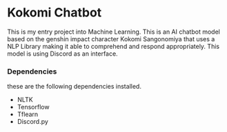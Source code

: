 # Kokomi Chatbot
This is my entry project into Machine Learning. This is an AI chatbot model based on the genshin impact character Kokomi Sangonomiya that uses a NLP Library making it able to comprehend and respond appropriately. This model is using Discord as an interface.

### Dependencies
these are the following dependencies installed.
* NLTK
* Tensorflow
* Tflearn
* Discord.py
